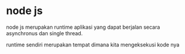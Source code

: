 # node js
node js merupakan runtime aplikasi yang dapat berjalan secara asynchronus dan single thread.

runtime sendiri merupakan tempat dimana kita mengeksekusi kode nya
